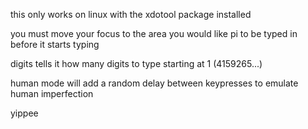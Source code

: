 this only works on linux with the xdotool package installed

you must move your focus to the area you would like pi to be typed in before it starts typing

digits tells it how many digits to type starting at 1 (4159265...)

human mode will add a random delay between keypresses to emulate human imperfection

yippee
